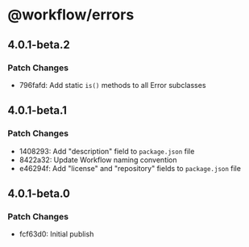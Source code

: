 # @workflow/errors

## 4.0.1-beta.2

### Patch Changes

- 796fafd: Add static `is()` methods to all Error subclasses

## 4.0.1-beta.1

### Patch Changes

- 1408293: Add "description" field to `package.json` file
- 8422a32: Update Workflow naming convention
- e46294f: Add "license" and "repository" fields to `package.json` file

## 4.0.1-beta.0

### Patch Changes

- fcf63d0: Initial publish
